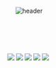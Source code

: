 <div align="center">
  
![header](https://capsule-render.vercel.app/api?type=cylinder&color=A3B899&height=150&section=header&text=Lani&fontColor=FCEEE9&fontSize=70&animation=blink&fontAlignY=55)


## <br/> 

<br/>

<!-- vscode -->
<img src="https://img.shields.io/badge/VSCode-007ACC?style=for-the-badge&logo=VisualStudioCode&logoColor=white">
<!-- Python -->
<img src="https://img.shields.io/badge/Python-3776AB?style=for-the-badge&logo=Python&logoColor=white">
<!-- MysQL -->
<img src="https://img.shields.io/badge/MySQL-4479A1?style=for-the-badge&logo=MySQL&logoColor=white">
<!-- github -->
<img src="https://img.shields.io/badge/github-181717?style=for-the-badge&logo=github&logoColor=white">
<!-- C# -->
<img src="https://img.shields.io/badge/C Sharp-239120?style=flat-square&logo=csharp&logoColor=white"/></a>&nbsp




<!--
**LaniJeong/LaniJeong** is a ✨ _special_ ✨ repository because its `README.md` (this file) appears on your GitHub profile.

Here are some ideas to get you started:

- 🔭 I’m currently working on ...
- 🌱 I’m currently learning ...
- 👯 I’m looking to collaborate on ...
- 🤔 I’m looking for help with ...
- 💬 Ask me about ...
- 📫 How to reach me: ...
- 😄 Pronouns: ...
- ⚡ Fun fact: ...
-->
